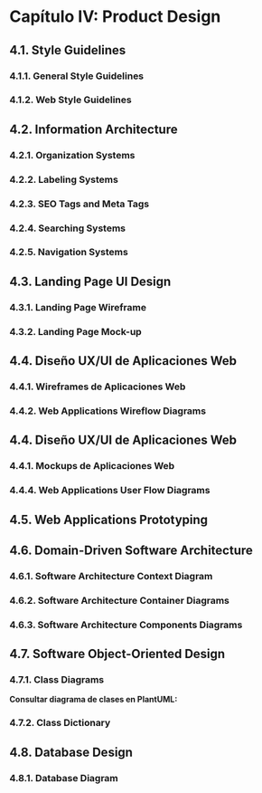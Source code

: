 # Capítulo IV: Product Design

## 4.1. Style Guidelines

### 4.1.1. General Style Guidelines

### 4.1.2. Web Style Guidelines

## 4.2. Information Architecture

### 4.2.1. Organization Systems

### 4.2.2. Labeling Systems

### 4.2.3. SEO Tags and Meta Tags

### 4.2.4. Searching Systems

### 4.2.5. Navigation Systems

## 4.3. Landing Page UI Design

### 4.3.1. Landing Page Wireframe

### 4.3.2. Landing Page Mock-up

## 4.4. Diseño UX/UI de Aplicaciones Web

### 4.4.1. Wireframes de Aplicaciones Web

### 4.4.2. Web Applications Wireflow Diagrams

## 4.4. Diseño UX/UI de Aplicaciones Web

### 4.4.1. Mockups de Aplicaciones Web

### 4.4.4. Web Applications User Flow Diagrams

## 4.5. Web Applications Prototyping

## 4.6. Domain-Driven Software Architecture

### 4.6.1. Software Architecture Context Diagram

### 4.6.2. Software Architecture Container Diagrams

### 4.6.3. Software Architecture Components Diagrams

## 4.7. Software Object-Oriented Design

### 4.7.1. Class Diagrams

**Consultar diagrama de clases en PlantUML:**  

### 4.7.2. Class Dictionary

## 4.8. Database Design

### 4.8.1. Database Diagram
